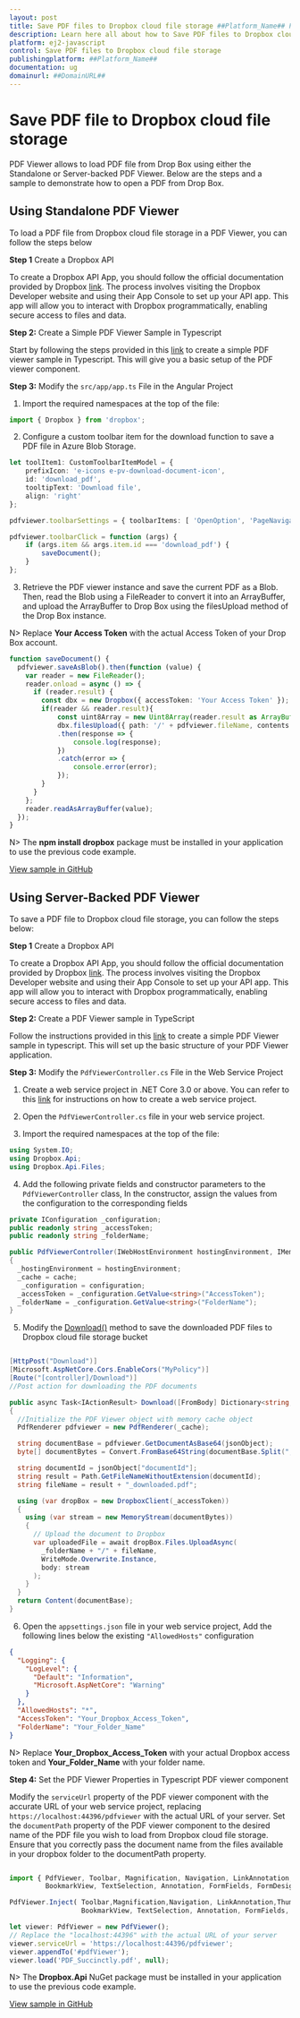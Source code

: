 ```yaml
---
layout: post
title: Save PDF files to Dropbox cloud file storage ##Platform_Name## Pdfviewer control | Syncfusion
description: Learn here all about how to Save PDF files to Dropbox cloud file storage in Syncfusion ##Platform_Name## Pdfviewer control of Syncfusion Essential JS 2 and more.
platform: ej2-javascript
control: Save PDF files to Dropbox cloud file storage
publishingplatform: ##Platform_Name##
documentation: ug
domainurl: ##DomainURL##
---
```


# Save PDF file to Dropbox cloud file storage

PDF Viewer allows to load PDF file from Drop Box using either the Standalone or Server-backed PDF Viewer. Below are the steps and a sample to demonstrate how to open a PDF from Drop Box.

## Using Standalone PDF Viewer

To load a PDF file from Dropbox cloud file storage in a PDF Viewer, you can follow the steps below

**Step 1** Create a Dropbox API

To create a Dropbox API App, you should follow the official documentation provided by Dropbox [link](https://www.dropbox.com/developers/documentation/dotnet#tutorial). The process involves visiting the Dropbox Developer website and using their App Console to set up your API app. This app will allow you to interact with Dropbox programmatically, enabling secure access to files and data.

**Step 2:** Create a Simple PDF Viewer Sample in Typescript

Start by following the steps provided in this [link](https://ej2.syncfusion.com/documentation/pdfviewer/getting-started) to create a simple PDF viewer sample in Typescript. This will give you a basic setup of the PDF viewer component.

**Step 3:** Modify the `src/app/app.ts` File in the Angular Project

1. Import the required namespaces at the top of the file:

```typescript
import { Dropbox } from 'dropbox';
```

2. Configure a custom toolbar item for the download function to save a PDF file in Azure Blob Storage.

```typescript
let toolItem1: CustomToolbarItemModel = {
    prefixIcon: 'e-icons e-pv-download-document-icon',
    id: 'download_pdf',
    tooltipText: 'Download file',
    align: 'right'
};

pdfviewer.toolbarSettings = { toolbarItems: [ 'OpenOption', 'PageNavigationTool', 'MagnificationTool', 'PanTool', 'SelectionTool', 'SearchOption', 'PrintOption', toolItem1, 'UndoRedoTool', 'AnnotationEditTool', 'FormDesignerEditTool', 'CommentTool', 'SubmitForm']}

pdfviewer.toolbarClick = function (args) {
    if (args.item && args.item.id === 'download_pdf') {
        saveDocument();
    }
};
```

3. Retrieve the PDF viewer instance and save the current PDF as a Blob. Then, read the Blob using a FileReader to convert it into an ArrayBuffer, and upload the ArrayBuffer to Drop Box using the filesUpload method of the Drop Box instance.

N> Replace **Your Access Token** with the actual Access Token of your Drop Box account.

```typescript
function saveDocument() {
  pdfviewer.saveAsBlob().then(function (value) {
    var reader = new FileReader();
    reader.onload = async () => {
      if (reader.result) {
        const dbx = new Dropbox({ accessToken: 'Your Access Token' });
        if(reader && reader.result){
            const uint8Array = new Uint8Array(reader.result as ArrayBuffer);
            dbx.filesUpload({ path: '/' + pdfviewer.fileName, contents: uint8Array })
            .then(response => {
                console.log(response);
            })
            .catch(error => {
                console.error(error);
            });
        }
      }
    };
    reader.readAsArrayBuffer(value);
  });
}
```

N> The **npm install dropbox** package must be installed in your application to use the previous code example.

[View sample in GitHub](https://github.com/SyncfusionExamples/open-save-pdf-documents-in-dropbox-cloud-file-storage/tree/master/Open%20and%20Save%20PDF%20in%20Drop%20Box%20using%20Standalone)

## Using Server-Backed PDF Viewer

To save a PDF file to Dropbox cloud file storage, you can follow the steps below:

**Step 1** Create a Dropbox API

To create a Dropbox API App, you should follow the official documentation provided by Dropbox [link](https://www.dropbox.com/developers/documentation/dotnet#tutorial). The process involves visiting the Dropbox Developer website and using their App Console to set up your API app. This app will allow you to interact with Dropbox programmatically, enabling secure access to files and data.

**Step 2:** Create a PDF Viewer sample in TypeScript

Follow the instructions provided in this [link](https://ej2.syncfusion.com/documentation/pdfviewer/getting-started) to create a simple PDF Viewer sample in typescript. This will set up the basic structure of your PDF Viewer application.

**Step 3:** Modify the `PdfViewerController.cs` File in the Web Service Project

1. Create a web service project in .NET Core 3.0 or above. You can refer to this [link](https://www.syncfusion.com/kb/11063/how-to-create-pdf-viewer-web-service-in-net-core-3-0-and-above) for instructions on how to create a web service project.

2. Open the `PdfViewerController.cs` file in your web service project.

3. Import the required namespaces at the top of the file:

```csharp
using System.IO;
using Dropbox.Api;
using Dropbox.Api.Files;
```

4. Add the following private fields and constructor parameters to the `PdfViewerController` class, In the constructor, assign the values from the configuration to the corresponding fields

```csharp
private IConfiguration _configuration;
public readonly string _accessToken;
public readonly string _folderName;

public PdfViewerController(IWebHostEnvironment hostingEnvironment, IMemoryCache cache, IConfiguration configuration)
{
  _hostingEnvironment = hostingEnvironment;
  _cache = cache;
   _configuration = configuration;
  _accessToken = _configuration.GetValue<string>("AccessToken");
  _folderName = _configuration.GetValue<string>("FolderName");
}
```

5. Modify the [Download()](https://helpej2.syncfusion.com/documentation/api/pdfviewer/#download) method to save the downloaded PDF files to Dropbox cloud file storage bucket

```csharp

[HttpPost("Download")]
[Microsoft.AspNetCore.Cors.EnableCors("MyPolicy")]
[Route("[controller]/Download")]
//Post action for downloading the PDF documents

public async Task<IActionResult> Download([FromBody] Dictionary<string, string> jsonObject)
{
  //Initialize the PDF Viewer object with memory cache object
  PdfRenderer pdfviewer = new PdfRenderer(_cache);

  string documentBase = pdfviewer.GetDocumentAsBase64(jsonObject);
  byte[] documentBytes = Convert.FromBase64String(documentBase.Split(",")[1]);

  string documentId = jsonObject["documentId"];
  string result = Path.GetFileNameWithoutExtension(documentId);
  string fileName = result + "_downloaded.pdf";

  using (var dropBox = new DropboxClient(_accessToken))
  {
    using (var stream = new MemoryStream(documentBytes))
    {
      // Upload the document to Dropbox
      var uploadedFile = await dropBox.Files.UploadAsync(
        _folderName + "/" + fileName,
        WriteMode.Overwrite.Instance,
        body: stream
      );
    }
  }
  return Content(documentBase);
}
```

6. Open the `appsettings.json` file in your web service project, Add the following lines below the existing `"AllowedHosts"` configuration

```json
{
  "Logging": {
    "LogLevel": {
      "Default": "Information",
      "Microsoft.AspNetCore": "Warning"
    }
  },
  "AllowedHosts": "*",
  "AccessToken": "Your_Dropbox_Access_Token",
  "FolderName": "Your_Folder_Name"
}
```

N> Replace **Your_Dropbox_Access_Token** with your actual Dropbox access token and **Your_Folder_Name** with your folder name.

**Step 4:**  Set the PDF Viewer Properties in Typescript PDF viewer component

Modify the `serviceUrl` property of the PDF viewer component with the accurate URL of your web service project, replacing `https://localhost:44396/pdfviewer` with the actual URL of your server. Set the `documentPath` property of the PDF viewer component to the desired name of the PDF file you wish to load from Dropbox cloud file storage. Ensure that you correctly pass the document name from the files available in your dropbox folder to the documentPath property.

```typescript

import { PdfViewer, Toolbar, Magnification, Navigation, LinkAnnotation,ThumbnailView,
         BookmarkView, TextSelection, Annotation, FormFields, FormDesigner} from '@syncfusion/ej2-pdfviewer';

PdfViewer.Inject( Toolbar,Magnification,Navigation, LinkAnnotation,ThumbnailView,
                  BookmarkView, TextSelection, Annotation, FormFields, FormDesigner);

let viewer: PdfViewer = new PdfViewer();
// Replace the "localhost:44396" with the actual URL of your server
viewer.serviceUrl = 'https://localhost:44396/pdfviewer';
viewer.appendTo('#pdfViewer');
viewer.load('PDF_Succinctly.pdf', null);

```

N> The **Dropbox.Api** NuGet package must be installed in your application to use the previous code example.

[View sample in GitHub](https://github.com/SyncfusionExamples/open-save-pdf-documents-in-dropbox-cloud-file-storage/tree/master/Open%20and%20Save%20PDF%20in%20Drop%20Box%20using%20Server-Backed)
